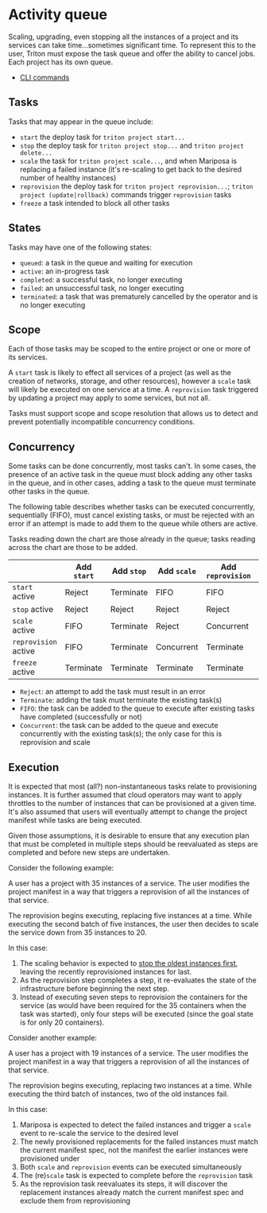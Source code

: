 <!--
    This Source Code Form is subject to the terms of the Mozilla Public
    License, v. 2.0. If a copy of the MPL was not distributed with this
    file, You can obtain one at http://mozilla.org/MPL/2.0/.
-->

<!--
    Copyright 2016 Casey Bisson, Joyent
-->

# Activity queue

Scaling, upgrading, even stopping all the instances of a project and its services can take time...sometimes significant time. To represent this to the user, Triton must expose the task queue and offer the ability to cancel jobs. Each project has its own queue.

- [CLI commands](triton-queue-cli.md)

## Tasks

Tasks that may appear in the queue include:

- `start` the deploy task for `triton project start...`
- `stop` the deploy task for `triton project stop...` and `triton project delete...`
- `scale` the task for `triton project scale...`, and when Mariposa is replacing a failed instance (it's re-scaling to get back to the desired number of healthy instances)
- `reprovision` the deploy task for `triton project reprovision...`; `triton project (update|rollback)` commands trigger `reprovision` tasks
- `freeze` a task intended to block all other tasks


## States

Tasks may have one of the following states:

- `queued`: a task in the queue and waiting for execution
- `active`: an in-progress task
- `completed`: a successful task, no longer executing
- `failed`: an unsuccessful task, no longer executing
- `terminated`: a task that was prematurely cancelled by the operator and is no longer executing


## Scope

Each of those tasks may be scoped to the entire project or one or more of its services.

A `start` task is likely to effect all services of a project (as well as the creation of networks, storage, and other resources), however a `scale` task will likely be executed on one service at a time. A `reprovision` task triggered by updating a project may apply to some services, but not all.

Tasks must support scope and scope resolution that allows us to detect and prevent potentially incompatible concurrency conditions.


## Concurrency

Some tasks can be done concurrently, most tasks can't. In some cases, the presence of an active task in the queue must block adding any other tasks in the queue, and in other cases, adding a task to the queue must terminate other tasks in the queue.

The following table describes whether tasks can be executed concurrently, sequentially (FIFO), must cancel existing tasks, or must be rejected with an error if an attempt is made to add them to the queue while others are active.

Tasks reading down the chart are those already in the queue; tasks reading across the chart are those to be added.

|                      | Add `start` | Add `stop` | Add `scale` | Add `reprovision` | Add `freeze` |
|----------------------|-------------|------------|-------------|-------------------|--------------|
| `start` active       | Reject      | Terminate  | FIFO        | FIFO              | Terminate    |
| `stop` active        | Reject      | Reject     | Reject      | Reject            | Terminate    |
| `scale` active       | FIFO        | Terminate  | Reject      | Concurrent        | Terminate    |
| `reprovision` active | FIFO        | Terminate  | Concurrent  | Terminate         | Terminate    |
| `freeze` active      | Terminate   | Terminate  | Terminate   | Terminate         | Reject       |

- `Reject`: an attempt to add the task must result in an error
- `Terminate`: adding the task must terminate the existing task(s)
- `FIFO`: the task can be added to the queue to execute after existing tasks have completed (successfully or not)
- `Concurrent`: the task can be added to the queue and execute concurrently with the existing task(s); the only case for this is reprovision and scale

## Execution

It is expected that most (all?) non-instantaneous tasks relate to provisioning instances. It is further assumed that cloud operators may want to apply throttles to the number of instances that can be provisioned at a given time. It's also assumed that users will eventually attempt to change the project manifest while tasks are being executed.

Given those assumptions, it is desirable to ensure that any execution plan that must be completed in multiple steps should be reevaluated as steps are completed and before new steps are undertaken.

Consider the following example:

A user has a project with 35 instances of a service. The user modifies the project manifest in a way that triggers a reprovision of all the instances of that service.

The reprovision begins executing, replacing five instances at a time. While executing the second batch of five instances, the user then decides to scale the service down from 35 instances to 20.

In this case:

1. The scaling behavior is expected to [stop the oldest instances first](../projects/triton-projects-cli.md), leaving the recently reprovisioned instances for last.
2. As the reprovision step completes a step, it re-evaluates the state of the infrastructure before beginning the next step.
3. Instead of executing seven steps to reprovision the containers for the service (as would have been required for the 35 containers when the task was started), only four steps will be executed (since the goal state is for only 20 containers).

Consider another example:

A user has a project with 19 instances of a service. The user modifies the project manifest in a way that triggers a reprovision of all the instances of that service.

The reprovision begins executing, replacing two instances at a time. While executing the third batch of instances, two of the old instances fail.

In this case:

1. Mariposa is expected to detect the failed instances and trigger a `scale` event to re-scale the service to the desired level
1. The newly provisioned replacements for the failed instances must match the current manifest spec, not the manifest the earlier instances were provisioned under
1. Both `scale` and `reprovision` events can be executed simultaneously
1. The (re)`scale` task is expected to complete before the `reprovision` task
1. As the reprovision task reevaluates its steps, it will discover the replacement instances already match the current manifest spec and exclude them from reprovisioning